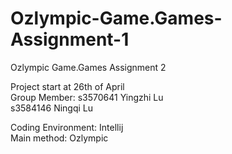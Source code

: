 # Ozlympic-Game.Games-Assignment-1
Ozlympic Game.Games Assignment 2

Project start at 26th of April   
Group Member: s3570641 Yingzhi Lu   
              s3584146 Ningqi Lu  
               
Coding Environment: Intellij    
Main method: Ozlympic
              

              